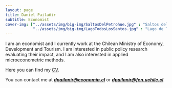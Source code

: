 ```yaml
---
layout: page
title: Daniel Pailañir
subtitle: Economist
cover-img: ["../assets/img/big-img/SaltosDelPetrohue.jpg" : "Saltos del Petrohué, Chile.",
            "../assets/img/big-img/LagoTodosLosSantos.jpg" : "Lago de Todos los Santos, Chile."]
---
```


I am an economist and I currently work at the Chilean Ministry of Economy, Development and Tourism. I am interested in public policy research evaluating their impact, and I am also interested in applied microeconometric methods.

Here you can find my [CV](../pdf/DanielPailanir_cv.pdf).

You can contact me at _**dpailanir@economia.cl**_ or _**dpailanir@fen.uchile.cl**_
